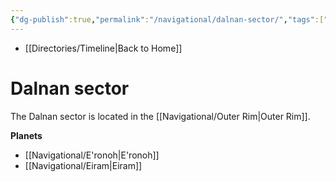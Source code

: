 ```yaml
---
{"dg-publish":true,"permalink":"/navigational/dalnan-sector/","tags":["map","outerrim","sector"],"dgHomeLink":false}
---
```


- [[Directories/Timeline\|Back to Home]]

# Dalnan sector
The Dalnan sector is located in the [[Navigational/Outer Rim\|Outer Rim]].

**Planets**
- [[Navigational/E'ronoh\|E'ronoh]]
- [[Navigational/Eiram\|Eiram]]
